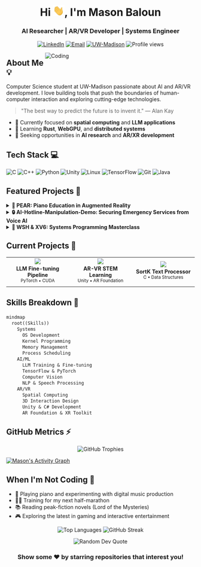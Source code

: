 <h1 align="center">Hi <img src="https://raw.githubusercontent.com/ABSphreak/ABSphreak/master/gifs/Hi.gif" width="30px">, I'm Mason Baloun</h1>
<h3 align="center">AI Researcher | AR/VR Developer | Systems Engineer</h3>

<p align="center">
  <a href="https://linkedin.com/in/masonbaloun"><img src="https://img.shields.io/badge/-masonbaloun-blue?style=flat-square&logo=Linkedin&logoColor=white" alt="LinkedIn"/></a>
  <a href="mailto:mbaloun@wisc.edu"><img src="https://img.shields.io/badge/-mbaloun@wisc.edu-c14438?style=flat-square&logo=Gmail&logoColor=white" alt="Email"/></a>
  <a href="https://www.cs.wisc.edu/"><img src="https://img.shields.io/badge/UW_Madison-CS-red?style=flat-square" alt="UW-Madison"/></a>
  <img src="https://komarev.com/ghpvc/?username=Mason-Baloun&color=blueviolet&style=flat-square" alt="Profile views" />
</p>

<img align="right" alt="Coding" width="400" src="https://media.giphy.com/media/qgQUggAC3Pfv687qPC/giphy.gif">

## About Me 💡

Computer Science student at UW-Madison passionate about AI and AR/VR development. I love building tools that push the boundaries of human-computer interaction and exploring cutting-edge technologies.

> "The best way to predict the future is to invent it." — Alan Kay

- 🔭 Currently focused on **spatial computing** and **LLM applications**
- 🌱 Learning **Rust**, **WebGPU**, and **distributed systems**
- 💼 Seeking opportunities in **AI research** and **AR/XR development**

## Tech Stack 💻

![C](https://img.shields.io/badge/-C-00599C?style=flat-square&logo=c)
![C++](https://img.shields.io/badge/-C++-00599C?style=flat-square&logo=c%2B%2B)
![Python](https://img.shields.io/badge/-Python-3776AB?style=flat-square&logo=Python&logoColor=white)
![Unity](https://img.shields.io/badge/-Unity-000000?style=flat-square&logo=unity)
![Linux](https://img.shields.io/badge/-Linux-FCC624?style=flat-square&logo=linux&logoColor=black)
![TensorFlow](https://img.shields.io/badge/-TensorFlow-FF6F00?style=flat-square&logo=tensorflow&logoColor=white)
![Git](https://img.shields.io/badge/-Git-F05032?style=flat-square&logo=git&logoColor=white)
![Java](https://img.shields.io/badge/-Java-007396?style=flat-square&logo=java&logoColor=white)

## Featured Projects 🚀

<details>
<summary><b>🎹 PEAR: Piano Education in Augmented Reality</b></summary>
<br>
<b>Problem:</b> Traditional piano learning is expensive, inaccessible, and progress is slow<br>
<b>Solution:</b> AR platform with real-time feedback and AI-powered instruction<br>
<b>Tech:</b> Unity, Meta Quest 3, Gemini/LLMs<br>
<b>Impact:</b> Finalist at UW-Madison's Spring 2024 Demo Night; Creating pathway for affordable music education
</details>

<details>
<summary><b>🔒 AI-Hotline-Manipulation-Demo: Securing Emergency Services from Voice AI</b></summary>
<br>
<b>Problem:</b> Emergency services vulnerable to AI voice models that mimic emotional speech<br>
<b>Solution:</b> Demonstrated vulnerability vectors and proposed countermeasures<br>
<b>Tech:</b> Python, Voice Synthesis, Policy Research<br>
<b>Recognition:</b> Presented to Congressional leaders at CAIP's inaugural Demo Day<br>
<b>Demo:</b> <a href="https://www.loom.com/share/c6a439080a224d848b247dd2085b9668"><img src="https://img.shields.io/badge/Watch-Demo-5CCCE0?style=flat-square&logo=loom" /></a>
</details>

<details>
<summary><b>🐧 WSH & XV6: Systems Programming Masterclass</b></summary>
<br>
<b>Challenge:</b> Building robust, efficient systems software from scratch<br>
<b>Achievements:</b>
<ul>
  <li>Implemented Unix shell with piping, variable substitution, and environment handling</li>
  <li>Extended XV6 kernel with custom system calls and process state tracking</li>
  <li>Optimized for performance while maintaining POSIX compliance</li>
</ul>
<b>Tech:</b> C, Assembly, Linux/XV6
</details>

## Current Projects 🔬

<div align="center">
<table border="0">
<tr>
    <td width="33%" align="center">
        <img src="https://cdn-icons-png.flaticon.com/512/7358/7358397.png" width="50px"><br>
        <strong>LLM Fine-tuning Pipeline</strong><br>
        <sup>PyTorch • CUDA</sup>
    </td>
    <td width="33%" align="center">
        <img src="https://cdn-icons-png.flaticon.com/512/2171/2171322.png" width="50px"><br>
        <strong>AR-VR STEM Learning</strong><br>
        <sup>Unity • AR Foundation</sup>
    </td>
    <td width="33%" align="center">
        <img src="https://cdn-icons-png.flaticon.com/512/2306/2306173.png" width="50px"><br>
        <strong>SortK Text Processor</strong><br>
        <sup>C • Data Structures</sup>
    </td>
</tr>
</table>
</div>

## Skills Breakdown 🧠

```mermaid
mindmap
  root((Skills))
    Systems
      OS Development
      Kernel Programming
      Memory Management
      Process Scheduling
    AI/ML
      LLM Training & Fine-tuning
      TensorFlow & PyTorch
      Computer Vision
      NLP & Speech Processing
    AR/VR
      Spatial Computing
      3D Interaction Design
      Unity & C# Development
      AR Foundation & XR Toolkit
```

## GitHub Metrics ⚡

<p align="center">
  <img src="https://github-profile-trophy.vercel.app/?username=Mason-Baloun&theme=tokyonight&no-frame=true&row=1&column=7" alt="GitHub Trophies" />
</p>

<!-- GitHub Activity Graph -->
<a href="https://github.com/ashutosh00710/github-readme-activity-graph">
  <img alt="Mason's Activity Graph" src="https://github-readme-activity-graph.vercel.app/graph?username=Mason-Baloun&theme=tokyo-night&hide_border=true" />
</a>

## When I'm Not Coding 🌱

- 🎹 Playing piano and experimenting with digital music production
- 🏃‍♂️ Training for my next half-marathon
- 📚 Reading peak-fiction novels (Lord of the Mysteries)
- 🎮 Exploring the latest in gaming and interactive entertainment

<div align="center">
  <img src="https://github-readme-stats.vercel.app/api/top-langs/?username=Mason-Baloun&layout=compact&theme=tokyonight&hide_border=true" alt="Top Languages" />
  <img src="https://github-readme-streak-stats.herokuapp.com/?user=Mason-Baloun&theme=tokyonight&hide_border=true" alt="GitHub Streak" />
</div>

<!-- Dynamic Quote - Updates Daily -->
<p align="center">
  <img src="https://quotes-github-readme.vercel.app/api?type=horizontal&theme=tokyonight" alt="Random Dev Quote" />
</p>

<div align="center">
  
  ### Show some ❤️ by starring repositories that interest you!
  
</div>
